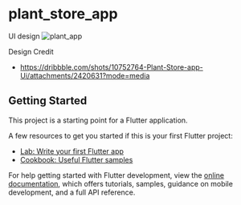 # plant_store_app

UI design
![plant_app](https://user-images.githubusercontent.com/66944039/206749908-f758cb06-6aa6-40d1-a9e3-c1aa15394c2e.png)


Design Credit
- https://dribbble.com/shots/10752764-Plant-Store-app-Ui/attachments/2420631?mode=media

## Getting Started

This project is a starting point for a Flutter application.

A few resources to get you started if this is your first Flutter project:

- [Lab: Write your first Flutter app](https://docs.flutter.dev/get-started/codelab)
- [Cookbook: Useful Flutter samples](https://docs.flutter.dev/cookbook)

For help getting started with Flutter development, view the
[online documentation](https://docs.flutter.dev/), which offers tutorials,
samples, guidance on mobile development, and a full API reference.
